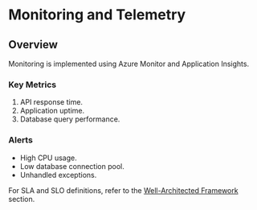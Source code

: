 # Monitoring and Telemetry

## Overview
Monitoring is implemented using Azure Monitor and Application Insights.

### Key Metrics
1. API response time.
2. Application uptime.
3. Database query performance.

### Alerts
- High CPU usage.
- Low database connection pool.
- Unhandled exceptions.

For SLA and SLO definitions, refer to the [Well-Architected Framework](well-architected.md) section.